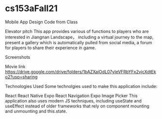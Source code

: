 # cs153aFall21
Mobile App Design Code from Class

Elevator pitch
This app provides various of functions to players who are interested in Jiangnan Landscape， including a virtual journey to the map, present a gallery which is automatically pulled from social media, a forum for players to share their experience in game.

Screenshots


Movie link
https://drive.google.com/drive/folders/1bAZXaiOdL07yIeVFRbYFx2vjcXdtEko2?usp=sharing

Technologies Used
Some technolgies used to make this application include:

React
React Native
Expo
React Navigation
Expo Image Picker
This application also uses modern JS techniques, including useState and useEffect instead of older frameworks that rely on component mounting and unmounting and this.state.
